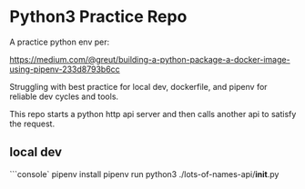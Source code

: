 Python3 Practice Repo
==========

A practice python env per:

https://medium.com/@greut/building-a-python-package-a-docker-image-using-pipenv-233d8793b6cc

Struggling with best practice for local dev, dockerfile, and pipenv for reliable dev cycles and tools.


This repo starts a python http api server and then calls another api to satisfy the request.


local dev
-----------

```console`
pipenv install
pipenv run python3 ./lots-of-names-api/__init__.py
```

